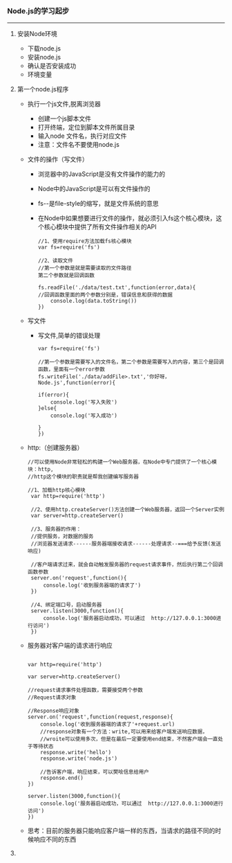 ### Node.js的学习起步

------

1. 安装Node环境

   - 下载node.js
   - 安装node.js
   - 确认是否安装成功
   - 环境变量

2. 第一个node.js程序

   - 执行一个js文件,脱离浏览器

     - 创建一个js脚本文件
     - 打开终端，定位到脚本文件所属目录
     - 输入node 文件名，执行对应文件
     - 注意：文件名不要使用node.js

   - 文件的操作（写文件）

     - 浏览器中的JavaScript是没有文件操作的能力的

     - Node中的JavaScript是可以有文件操作的

     - fs--是file-style的缩写，就是文件系统的意思

     - 在Node中如果想要进行文件的操作，就必须引入fs这个核心模块，这个核心模块中提供了所有文件操作相关的API

       ```
       //1、使用require方法加载fs核心模块
       var fs=require('fs')
       
       //2、读取文件
       //第一个参数是就是需要读取的文件路径
       第二个参数就是回调函数
       
       fs.readFile('./data/test.txt',function(error,data){
       //回调函数里面的两个参数分别是，错误信息和获得的数据
           console.log(data.toString())
       })
       ```

       

   - 写文件

     - 写文件,简单的错误处理

       ```
       var fs=require('fs')
       
       //第一个参数是需要写入的文件名，第二个参数是需要写入的内容，第三个是回调函数，里面有一个error参数
       fs.writeFile('./data/addFile>.txt','你好呀，Node.js',function(error){
       
       if(error){
           console.log('写入失败')
       }else{
           console.log('写入成功')
       
       }
       })
       ```

   - http:（创建服务器）

     ```
     //可以使用Node非常轻松的构建一个Web服务器，在Node中专门提供了一个核心模块：http,
     //http这个模块的职责就是帮我创建编写服务器
     
     //1、加载http核心模块
      var http=require('http')
     
      //2、使用http.createServer()方法创建一个Web服务器，返回一个Server实例
      var server=http.createServer()
     
      //3、服务器的作用：
      //提供服务，对数据的服务
      //浏览器发送请求------服务器端接收请求------处理请求--===给予反馈(发送响应)
     
      //客户端请求过来，就会自动触发服务器的request请求事件，然后执行第二个回调函数参数
      server.on('request',function(){
          console.log('收到服务器端的请求了')
      })
     
      //4、绑定端口号，启动服务器
      server.listen(3000,function(){
          console.log('服务器启动成功，可以通过  http://127.0.0.1:3000进行访问')
      })
     ```

   - 服务器对客户端的请求进行响应

     ```
     
     var http=require('http')
     
     var server=http.createServer()
     
     //request请求事件处理函数，需要接受两个参数
     //Request请求对象
     
     //Response响应对象
     server.on('request',function(request,response){
         console.log('收到服务器端的请求了'+request.url)
         //response对象有一个方法：write,可以用来给客户端发送响应数据，
         //wroite可以使用多次，但是在最后一定要使用end结束，不然客户端会一直处于等待状态
         response.write('hello')
         response.write('node.js')
     
         //告诉客户端，响应结束，可以樊哙信息给用户
         response.end()
     })
     
     server.listen(3000,function(){
         console.log('服务器启动成功，可以通过  http://127.0.0.1:3000进行访问')
     })
     ```

     

   - 思考：目前的服务器只能响应客户端一样的东西，当请求的路径不同的时候响应不同的东西

3. 